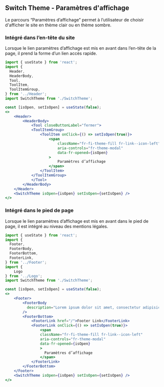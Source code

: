 ## Switch Theme - Paramètres d'affichage

Le parcours “Paramètres d’affichage” permet à l’utilisateur de choisir d'afficher le site en thème clair ou en thème sombre.

### Intégré dans l’en-tête du site
Lorsque le lien paramètres d’affichage est mis en avant dans l’en-tête de la page, il prend la forme d’un lien accès rapide.

```jsx
import { useState } from 'react';
import {
  Header,
  HeaderBody,
  Tool,
  ToolItem,
  ToolItemGroup,
} from '../Header';
import SwitchTheme from './SwitchTheme';

const [isOpen, setIsOpen] = useState(false);
<>
    <Header>
        <HeaderBody>
            <Tool closeButtonLabel="fermer">
            <ToolItemGroup>
                <ToolItem onClick={() => setIsOpen(true)}>
                    <span
                        className="fr-fi-theme-fill fr-link--icon-left"
                        aria-controls="fr-theme-modal"
                        data-fr-opened={isOpen}
                    >
                        Paramètres d’affichage
                    </span>
                </ToolItem>
            </ToolItemGroup>
            </Tool>
        </HeaderBody>
    </Header>
    <SwitchTheme isOpen={isOpen} setIsOpen={setIsOpen} />
</>
```

### Intégré dans le pied de page

Lorsque le lien paramètres d’affichage est mis en avant dans le pied de page, il est intégré au niveau des mentions légales.

```jsx
import { useState } from 'react';
import {
  Footer,
  FooterBody,
  FooterBottom,
  FooterLink,
} from '../Footer';
import {
    Logo
} from '../Logo';
import SwitchTheme from './SwitchTheme';

const [isOpen, setIsOpen] = useState(false);
<>
    <Footer>
        <FooterBody
          description="Lorem ipsum dolor sit amet, consectetur adipisicing elit, sed do eiusmod tempor incididunt ut labore et dolore magna aliqua. Uenim ad minim veniam, quis nostrud exercitation ullamco laboris nisi ut aliquip ex ea commodo consequat."
        />
        <FooterBottom>
            <FooterLink href="/">Footer Link</FooterLink>
            <FooterLink onClick={() => setIsOpen(true)}>
                <span
                className="fr-fi-theme-fill fr-link--icon-left"
                aria-controls="fr-theme-modal"
                data-fr-opened={isOpen}
                >
                  Paramètres d’affichage
                </span>
            </FooterLink>
        </FooterBottom>
    </Footer>
    <SwitchTheme isOpen={isOpen} setIsOpen={setIsOpen} />
</>
```